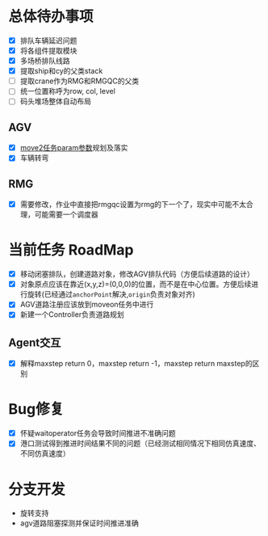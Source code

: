 # 总体待办事项
- [x] 排队车辆延迟问题
- [x] 将各组件提取模块
- [x] 多场桥排队线路
- [x] 提取ship和cy的父类stack
- [ ] 提取crane作为RMG和RMGQC的父类
- [ ] 统一位置称呼为row, col, level
- [ ] 码头堆场整体自动布局

## AGV
- [x] [move2任务param参数](./components/agv.md#move2)规划及落实
- [x] 车辆转弯

## RMG
- [x] 需要修改，作业中直接把rmgqc设置为rmg的下一个了，现实中可能不太合理，可能需要一个调度器

# 当前任务 RoadMap
- [x] 移动闭塞排队，创建道路对象，修改AGV排队代码（方便后续道路的设计）
- [x] 对象原点应该在靠近(x,y,z)=(0,0,0)的位置，而不是在中心位置。方便后续进行旋转(已经通过`anchorPoint`解决,`origin`负责对象对齐)
- [x] AGV道路注册应该放到moveon任务中进行
- [x] 新建一个Controller负责道路规划

## Agent交互
- [x] 解释maxstep return 0，maxstep return -1，maxstep return maxstep的区别

# Bug修复
- [x] 怀疑waitoperator任务会导致时间推进不准确问题
- [x] 港口测试得到推进时间结果不同的问题（已经测试相同情况下相同仿真速度、不同仿真速度）

# 分支开发
- 旋转支持
- agv道路阻塞探测并保证时间推进准确